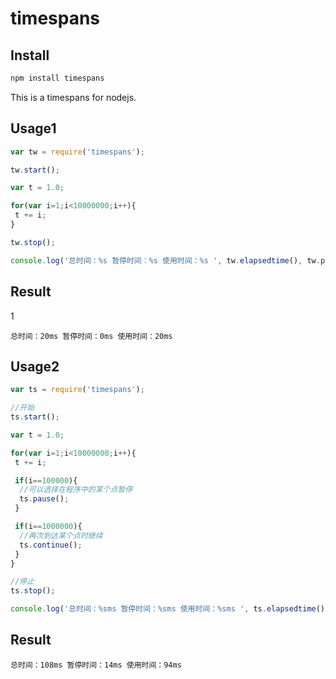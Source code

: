 # timespans

## Install

```bash
npm install timespans
```

This is a timespans for nodejs.


## Usage1

```js
var tw = require('timespans');

tw.start();

var t = 1.0;

for(var i=1;i<10000000;i++){
 t += i;
}

tw.stop();

console.log('总时间：%s 暂停时间：%s 使用时间：%s ', tw.elapsedtime(), tw.pausetime(), tw.usedtime());
```

## Result
1

```
总时间：20ms 暂停时间：0ms 使用时间：20ms
```

## Usage2

```js
var ts = require('timespans');

//开始
ts.start();

var t = 1.0;

for(var i=1;i<10000000;i++){
 t += i;

 if(i==100000){
  //可以选择在程序中的某个点暂停
  ts.pause();
 }

 if(i==1000000){
  //再次到达某个点时继续
  ts.continue();
 }
}

//停止
ts.stop();

console.log('总时间：%sms 暂停时间：%sms 使用时间：%sms ', ts.elapsedtime(), ts.pausetime(), ts.usedtime());
```

## Result

```
总时间：108ms 暂停时间：14ms 使用时间：94ms
```
